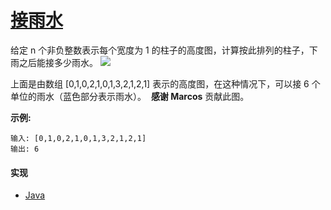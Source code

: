 # [接雨水](https://leetcode-cn.com/problems/trapping-rain-water/description/)

给定 n 个非负整数表示每个宽度为 1 的柱子的高度图，计算按此排列的柱子，下雨之后能接多少雨水。
<img src="https://leetcode-cn.com/static/images/problemset/rainwatertrap.png">

上面是由数组 [0,1,0,2,1,0,1,3,2,1,2,1] 表示的高度图，在这种情况下，可以接 6 个单位的雨水（蓝色部分表示雨水）。 
**感谢 Marcos** 贡献此图。

**示例:**
```
输入: [0,1,0,2,1,0,1,3,2,1,2,1]
输出: 6
```

#### 实现
- [Java](https://github.com/pojozhang/playground/blob/master/solutions/java/src/main/java/playground/algorithm/TrappingRainWater.java)
